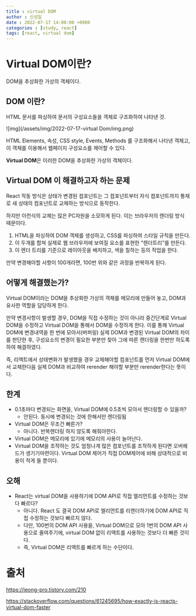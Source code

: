 ```yaml
---
title : virtual DOM
author : 신성일
date : 2022-07-17 14:00:00 +0900
categories : [study, react]
tags: [react, virtual dom]
---
```




# Virtual DOM이란?

DOM을 추상화한 가상의 객체이다.



## DOM 이란?

HTML 문서를 파싱하여 문서의 구성요소들을 객체로 구조화하여 나타낸 것.

![img](/assets/img/2022-07-17-virtual Dom/img.png)

HTML Elements, 속성, CSS style, Events, Methods 를 구조화해서 나타낸 객체고, 이 객체를 이용해서 웹페이지 구성요소를 제어할 수 있다.



**Virtual DOM**은 이러한 DOM을 추상화한 가상의 객체이다.



## Virtual DOM 이 해결하고자 하는 문제

React 작동 방식은 상태가 변경된 컴포넌트는 그 컴포넌트부터 자식 컴포넌트까지 통채로 새 상태의 컴포넌트로 교체하는 방식으로 동작한다.

하지만 이런식의 교체는 많은 PC자원을 소모하게 된다. 이는 브라우저의 렌더링 방식 때문이다. 

1. HTML을 파싱하여 DOM 객체를 생성하고, CSS를 파싱하여 스타일 규칙을 만든다.
2. 이 두개를 합쳐 실제로 웹 브라우저에 보여질 요소를 표현한 "렌더트리"를 만든다.
3. 이 렌더 트리를 기준으로 레이아웃을 배치하고, 색을 칠하는 등의 작업을 한다.

만약 변경해야할 사항이 100개라면, 100번 위와 같은 과정을 반복하게 된다.



## 어떻게 해결했는가?

Virtual DOM이라는 DOM을 추상화한 가상의 객체를 메모리에 만들어 놓고, DOM과 유사한 역할을 담당하게 한다. 

만약 변경사항이 발생할 경우, DOM을 직접 수정하는 것이 아니라 중간단계로 Virtual DOM을 수정하고 Virtual DOM을 통해서 DOM을 수정하게 한다. 이를 통해 Virtual DOM에 변경내역을 한 번에 모아서(버퍼링) 실제 DOM과 변경된 Virtual DOM의 차이를 판단한 후, 구성요소의 변경이 필요한 부분만 찾아 그에 따른 렌더링을 한번만 하도록 하여 해결하였다.

즉, 리액트에서 상태변화가 발생했을 경우 교체해야할 컴포넌트를 먼저 Virtual DOM에서 교체한다음 실제 DOM과 비교하여 rerender 해야할 부분만 rerender한다는 뜻이다.



## 한계

- 0.1초마다 변경되는 화면을, Virtual DOM에 0.5초씩 모아서 렌더링할 수 있을까? 
  - 안된다. 동시에 변경되는 것에 한해서만 렌더링됨
- Virtual DOM은 무조건 빠른가?
  - 아니다. 반복렌더링 하지 않도록 해줘야한다. 
- Virtual DOM은 메모리에 있기에 메모리의 사용이 늘어난다.
- Virtual DOM을 조작하는 것도 엄청나게 많은 컴포넌트를 조작하게 된다면 오버헤드가 생기기마련이다. Virtual DOM 제어가 직접 DOM제어에 비해 상대적으로 비용이 적게 들 뿐이다. 



## 오해

- React는 virtual DOM을 사용하기에 DOM API로 직접 엘리먼트를 수정하는 것보다 빠르다?
  - 아니다. React 도 결국 DOM API로 엘리먼트를 리렌더하기에 DOM API로 직접 수정하는 것보다 빠르지 않다.
  - 다만, 100번의 DOM API 사용을, Virtual DOM으로 모아 1번의 DOM API 사용으로 줄여주기에, virtual DOM 없이 리액트를 사용하는 것보다 더 빠른 것이다. 
  - 즉, Virtual DOM은 리액트를 빠르게 하는 수단이다.



# 출처

https://jeong-pro.tistory.com/210

https://stackoverflow.com/questions/61245695/how-exactly-is-reacts-virtual-dom-faster